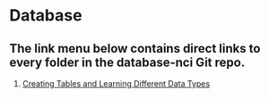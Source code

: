 <h1>Database</h1>
<h2>The link menu below contains direct links to every folder in the database-nci Git repo.</h2>

<ol>
<li><a href="#" target="_blank">Creating Tables and Learning Different Data Types</a></li>
<!-- <li><a href="https://github.com/dunieskiotano/programming-basics/tree/master/Collections" target="_blank">Collections</a></li>
<ul>
<li><a href="https://github.com/dunieskiotano/programming-basics/blob/master/Collections/Arrays/arrays.py" target="_blank">Arrays</a> 
 <li><a href="https://github.com/dunieskiotano/programming-basics/blob/master/Collections/Tuples/tuples.py" target="_blank">Tuples</a></li>
  <li><a href="https://github.com/dunieskiotano/programming-basics/blob/master/Collections/Lists/lists.py" target="_blank">Lists</a></li>
  <li><a href="https://github.com/dunieskiotano/programming-basics/blob/master/Collections/Sets/sets.py" target="_blank">Sets</a></li>
 <li><a href="https://github.com/dunieskiotano/programming-basics/blob/master/Collections/Dictionaries/dictionaries.py" target="_blank">Dictionaries</a></li>
  </ul>
<li><a href="https://github.com/dunieskiotano/programming-basics/tree/master/Conditionals" target="_blank">Conditionals</a></li>
<li><a href="https://github.com/dunieskiotano/programming-basics/blob/master/Data%20Types/datatypes.py" target="_blank">Data Types</a></li>
<li><a href="https://github.com/dunieskiotano/programming-basics/blob/master/Functions/functions.py" target="_blank">Functions</a></li>
 <li><a href="https://github.com/dunieskiotano/programming-basics/blob/master/Loops/for-loop.py" target="_blank">Loops</a></li>
 <li><a href="https://github.com/dunieskiotano/programming-basics/blob/master/Colors/colors.py" target="_blank">Colors</a></li> -->
<ol>

